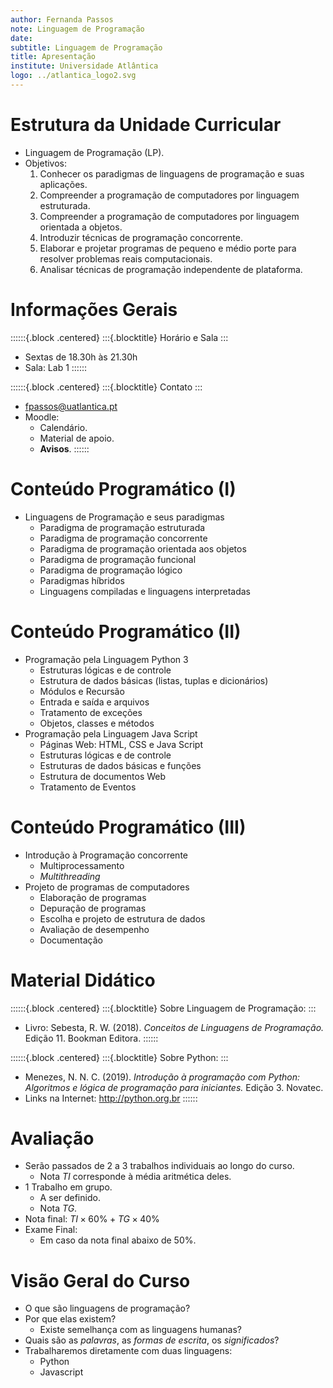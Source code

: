 ```yaml
---
author: Fernanda Passos
note: Linguagem de Programação
date: 
subtitle: Linguagem de Programação
title: Apresentação
institute: Universidade Atlântica
logo: ../atlantica_logo2.svg
---
```


# Estrutura da Unidade Curricular

- Linguagem de Programação (LP).
- Objetivos:
	1. Conhecer os paradigmas de linguagens de programação e suas aplicações.
	2. Compreender a programação de computadores por linguagem estruturada.
	3. Compreender a programação de computadores por linguagem orientada a objetos.
	4. Introduzir técnicas de programação concorrente.
	5. Elaborar e projetar programas de pequeno e médio porte  para resolver problemas reais computacionais.
	6. Analisar técnicas de programação independente de plataforma.


# Informações Gerais

::::::{.block .centered}
:::{.blocktitle}
Horário e Sala
:::
- Sextas de 18.30h às 21.30h
- Sala: Lab 1
::::::

::::::{.block .centered}
:::{.blocktitle}
Contato
:::
* fpassos@uatlantica.pt
* Moodle:
  * Calendário.
  * Material de apoio.
  * **Avisos**.
::::::

# Conteúdo Programático (I)

* Linguagens de Programação e seus paradigmas
	* Paradigma de programação estruturada
	* Paradigma de programação concorrente
	* Paradigma de programação orientada aos objetos
	* Paradigma de programação funcional
	* Paradigma de programação lógico
	* Paradigmas híbridos
	- Linguagens compiladas e linguagens interpretadas


# Conteúdo Programático (II)

- Programação pela Linguagem Python 3
	- Estruturas lógicas e de controle
	- Estrutura de dados básicas (listas, tuplas e dicionários)
	- Módulos e Recursão
	- Entrada e saída e arquivos
	- Tratamento de exceções
	- Objetos, classes e métodos
- Programação pela Linguagem Java Script
	- Páginas Web: HTML, CSS e Java Script
	- Estruturas lógicas e de controle
	- Estruturas de dados básicas e funções
	- Estrutura de documentos Web
	- Tratamento de Eventos

# Conteúdo Programático (III)

* Introdução à Programação concorrente
	* Multiprocessamento
	* *Multithreading*
* Projeto de programas de computadores
	* Elaboração de programas
	* Depuração de programas
	* Escolha e projeto de estrutura de dados
	* Avaliação de desempenho
	* Documentação

# Material Didático

::::::{.block .centered}
:::{.blocktitle}
Sobre Linguagem de Programação:
:::
* Livro: Sebesta, R. W. (2018). *Conceitos de Linguagens de Programação.* Edição 11. Bookman Editora.
::::::

::::::{.block .centered}
:::{.blocktitle}
Sobre Python:
:::
  * Menezes, N. N. C. (2019). *Introdução à programação com Python: Algoritmos e lógica de programação para iniciantes.* Edição 3. Novatec.
  * Links na Internet: http://python.org.br
::::::


# Avaliação

* Serão passados de 2 a 3 trabalhos individuais ao longo do curso.
	* Nota $TI$ corresponde à média aritmética deles.
* 1 Trabalho em grupo.
	* A ser definido.
	* Nota $TG$.
* Nota final: $TI \times 60\% + TG \times 40\%$
* Exame Final:
	* Em caso da nota final abaixo de 50%.

# Visão Geral do Curso

- O que são linguagens de programação?
- Por que elas existem?
	- Existe semelhança com as linguagens humanas?
- Quais são as *palavras*, as *formas de escrita*, os *significados*?
- Trabalharemos diretamente com duas linguagens:
	- Python
	- Javascript
